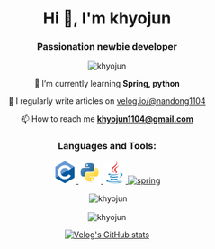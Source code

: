


<h1 align="center">Hi 👋, I'm khyojun</h1>
<h3 align="center">Passionation newbie developer</h3>
<div align="center">

<p align="center"> <img src="https://komarev.com/ghpvc/?username=khyojun&label=Profile%20views&color=0e75b6&style=flat" alt="khyojun" /> </p>

 🌱 I’m currently learning **Spring, python**

 📝 I regularly write articles on [velog.io/@nandong1104](velog.io/@nandong1104)

 📫 How to reach me **khyojun1104@gmail.com**

</div>


<h3 align="center">Languages and Tools:</h3>
<p align="center"> <a href="https://www.cprogramming.com/" target="_blank" rel="noreferrer">

<div align="center">

<img src="https://raw.githubusercontent.com/devicons/devicon/master/icons/c/c-original.svg" alt="c" width="40" height="40"/> </a> <a href="https://www.python.org" target="_blank" rel="noreferrer"> <img src="https://raw.githubusercontent.com/devicons/devicon/master/icons/python/python-original.svg" alt="python" width="40" height="40"/> </a><a href="https://www.java.com" target="_blank" rel="noreferrer"> <img src="https://raw.githubusercontent.com/devicons/devicon/master/icons/java/java-original.svg" alt="java" width="40" height="40"/> </a> <a href="https://spring.io/" target="_blank" rel="noreferrer"> <img src="https://www.vectorlogo.zone/logos/springio/springio-icon.svg" alt="spring" width="40" height="40"/> </a> </p>


<p>&nbsp;<img align="center" src="https://github-readme-stats.vercel.app/api?username=khyojun&show_icons=true&locale=en" alt="khyojun" /></p>

<p><img align="center" src="https://github-readme-streak-stats.herokuapp.com/?user=khyojun&" alt="khyojun" /></p>

[![Velog's GitHub stats](https://velog-readme-stats.vercel.app/api?name=khyojun)](https://github.com/nandong1104/velog-readme-stats)

</div>

